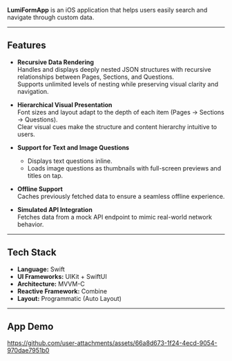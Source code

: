 
**LumiFormApp** is an iOS application that helps users easily search and navigate through custom data.

---

## Features

- **Recursive Data Rendering**  
  Handles and displays deeply nested JSON structures with recursive relationships between Pages, Sections, and Questions.  
  Supports unlimited levels of nesting while preserving visual clarity and navigation.

- **Hierarchical Visual Presentation**  
  Font sizes and layout adapt to the depth of each item (Pages → Sections → Questions).  
  Clear visual cues make the structure and content hierarchy intuitive to users.

- **Support for Text and Image Questions**  
  - Displays text questions inline.  
  - Loads image questions as thumbnails with full-screen previews and titles on tap.

- **Offline Support**  
  Caches previously fetched data to ensure a seamless offline experience.

- **Simulated API Integration**  
  Fetches data from a mock API endpoint to mimic real-world network behavior.

---

## Tech Stack

- **Language:** Swift
- **UI Frameworks:** UIKit + SwiftUI
- **Architecture:** MVVM-C
- **Reactive Framework:** Combine
- **Layout:** Programmatic (Auto Layout)

---

## App Demo

[https://github.com/user-attachments/assets/66a8d673-1f24-4ecd-9054-970dae7951b0
](https://github.com/user-attachments/assets/0e288f9f-dcab-4404-adcf-afddf698112a
)

